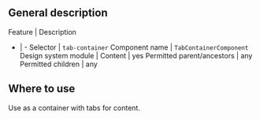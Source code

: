 ## General description

Feature | Description
- | -
Selector | `tab-container`
Component name | `TabContainerComponent`
Design system module | 
Content | yes
Permitted parent/ancestors | any
Permitted children | any

## Where to use

Use as a container with tabs for content.
